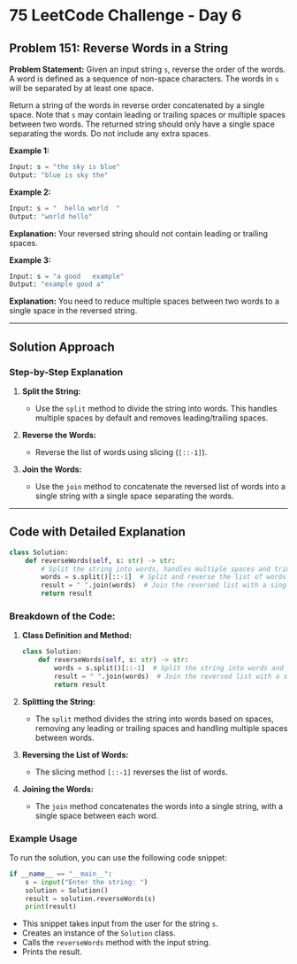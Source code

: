 # 75 LeetCode Challenge - Day 6

## Problem 151: Reverse Words in a String

**Problem Statement:**
Given an input string `s`, reverse the order of the words. A word is defined as a sequence of non-space characters. The words in `s` will be separated by at least one space.

Return a string of the words in reverse order concatenated by a single space. Note that `s` may contain leading or trailing spaces or multiple spaces between two words. The returned string should only have a single space separating the words. Do not include any extra spaces.

**Example 1:**
```python
Input: s = "the sky is blue"
Output: "blue is sky the"
```

**Example 2:**
```python
Input: s = "  hello world  "
Output: "world hello"
```
**Explanation:** Your reversed string should not contain leading or trailing spaces.

**Example 3:**
```python
Input: s = "a good   example"
Output: "example good a"
```
**Explanation:** You need to reduce multiple spaces between two words to a single space in the reversed string.

---

## Solution Approach

### Step-by-Step Explanation

1. **Split the String:**
   - Use the `split` method to divide the string into words. This handles multiple spaces by default and removes leading/trailing spaces.

2. **Reverse the Words:**
   - Reverse the list of words using slicing (`[::-1]`).

3. **Join the Words:**
   - Use the `join` method to concatenate the reversed list of words into a single string with a single space separating the words.

---

## Code with Detailed Explanation

```python
class Solution:
    def reverseWords(self, s: str) -> str:
        # Split the string into words, handles multiple spaces and trims leading/trailing spaces
        words = s.split()[::-1]  # Split and reverse the list of words
        result = " ".join(words)  # Join the reversed list with a single space
        return result
```

### Breakdown of the Code:

1. **Class Definition and Method:**
   ```python
   class Solution:
       def reverseWords(self, s: str) -> str:
           words = s.split()[::-1]  # Split the string into words and reverse the list
           result = " ".join(words)  # Join the reversed list with a single space
           return result
   ```

2. **Splitting the String:**
   - The `split` method divides the string into words based on spaces, removing any leading or trailing spaces and handling multiple spaces between words.

3. **Reversing the List of Words:**
   - The slicing method `[::-1]` reverses the list of words.

4. **Joining the Words:**
   - The `join` method concatenates the words into a single string, with a single space between each word.

### Example Usage

To run the solution, you can use the following code snippet:

```python
if __name__ == "__main__":
    s = input("Enter the string: ")
    solution = Solution()
    result = solution.reverseWords(s)
    print(result)
```

- This snippet takes input from the user for the string `s`.
- Creates an instance of the `Solution` class.
- Calls the `reverseWords` method with the input string.
- Prints the result.
